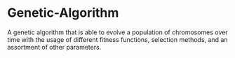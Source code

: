 # Genetic-Algorithm
A genetic algorithm that is able to evolve a population of chromosomes over time with the usage of different fitness functions, selection methods, and an assortment of other parameters.
